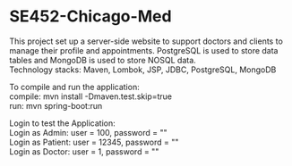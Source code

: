 # SE452-Chicago-Med
This project set up a server-side website to support doctors and clients to manage their profile and appointments. PostgreSQL is used to store data tables and MongoDB is used to store NOSQL data.\
Technology stacks: Maven, Lombok, JSP, JDBC, PostgreSQL, MongoDB

To compile and run the application:\
compile: mvn install -Dmaven.test.skip=true\
run: mvn spring-boot:run

Login to test the Application:\
Login as Admin: user = 100, password = ""\
Login as Patient: user = 12345, password = ""\
Login as Doctor: user = 1, password = ""
